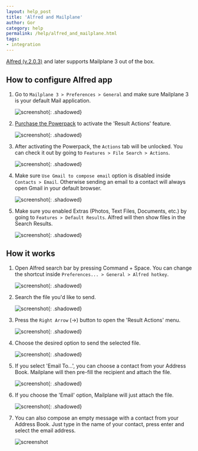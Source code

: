 ```yaml
---
layout: help_post
title: 'Alfred and Mailplane'
author: Gor
category: help
permalink: /help/alfred_and_mailplane.html
tags:
- integration
---
```


[Alfred (v.2.0.3)](http://www.alfredapp.com/changelog#2.0.3) and later supports Mailplane 3 out of the box.


## How to configure Alfred app

1. Go to `Mailplane 3 > Preferences > General` and make sure Mailplane 3 is your default Mail application.

	![screenshot](/assets/howto/2013-04-30-alfred_and_mailplane/screen0.png){: .shadowed}

2. [Purchase the Powerpack](https://buy.alfredapp.com) to activate the 'Result Actions' feature.

	![screenshot](/assets/howto/2013-04-30-alfred_and_mailplane/screen1.png){: .shadowed}

3. After activating the Powerpack, the `Actions` tab will be unlocked. You can check it out by going to `Features > File Search > Actions`.

	![screenshot](/assets/howto/2013-04-30-alfred_and_mailplane/screen2.png){: .shadowed}

4. Make sure `Use Gmail to compose email` option is disabled inside `Contacts > Email`. Otherwise sending an email to a contact will always open Gmail in your default browser.

	![screenshot](/assets/howto/2013-04-30-alfred_and_mailplane/screen3.png){: .shadowed}

5. Make sure you enabled Extras (Photos, Text Files, Documents, etc.) by going to `Features > Default Results`. Alfred will then show files in the Search Results.

	![screenshot](/assets/howto/2013-04-30-alfred_and_mailplane/screen4.png){: .shadowed}
 	

## How it works

1. Open Alfred search bar by pressing Command + Space. You can change the shortcut inside `Preferences... > General > Alfred hotkey`.

	![screenshot](/assets/howto/2013-04-30-alfred_and_mailplane/screen5.png){: .shadowed}

2. Search the file you'd like to send.

	![screenshot](/assets/howto/2013-04-30-alfred_and_mailplane/screen6.png){: .shadowed}

3. Press the `Right Arrow` (→) button to open the 'Result Actions' menu.

	![screenshot](/assets/howto/2013-04-30-alfred_and_mailplane/screen7.png){: .shadowed}

4. Choose the desired option to send the selected file. 

	![screenshot](/assets/howto/2013-04-30-alfred_and_mailplane/screen8.png){: .shadowed}

5. If you select 'Email To…', you can choose a contact from your Address Book. Mailplane will then pre-fill the recipient and attach the file.

	![screenshot](/assets/howto/2013-04-30-alfred_and_mailplane/screen9.png){: .shadowed}

6. If you choose the 'Email' option, Mailplane will just attach the file.

	![screenshot](/assets/howto/2013-04-30-alfred_and_mailplane/screen10.png){: .shadowed}
	
7. You can also compose an empty message with a contact from your Address Book. Just type in the name of your contact, press enter and select the email address.

 	![screenshot](/assets/howto/2013-04-30-alfred_and_mailplane/screen11.png)
